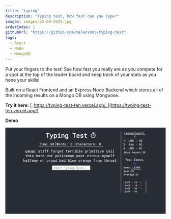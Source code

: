 ```yaml
---
title: "typing"
description: "Typing test, how fast can you type?"
images: images/22-09-2021.jpg
orderIndex: 1
githubUrl: "https://github.com/melansonS/typing-test"
tags:
  - React
  - Node
  - MongoDB
---
```


Put your fingers to the test! See how fast you really are as you compete for a spot at the top of the leader board and keep track of your stats as you hone your skills!

Built on a React Frontend and an Express Node Backend which stores all of the incoming results on a Mongo DB using Mongoose.

**Try it here:** [_https://typing-test-ten.vercel.app/_](https://typing-test-ten.vercel.app/)

**Demo**

![demo gif](https://raw.githubusercontent.com/melansonS/typing-test/master/typing-test.gif?token=ALHOCD2PHEB3PKGU2VRNA5K7TRZ4K "demo")
